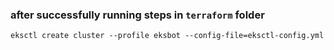### after successfully running steps in `terraform` folder
```
eksctl create cluster --profile eksbot --config-file=eksctl-config.yml
```
